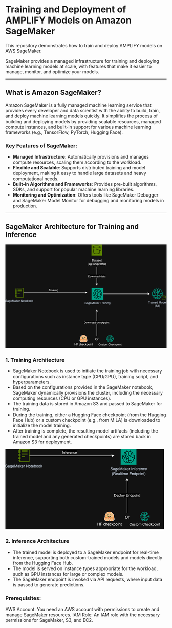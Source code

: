 # Training and Deployment of AMPLIFY Models on Amazon SageMaker

This repository demonstrates how to train and deploy AMPLIFY models on AWS SageMaker.

SageMaker provides a managed infrastructure for training and deploying machine learning models at scale, with features that make it easier to manage, monitor, and optimize your models.

---

## What is Amazon SageMaker?

Amazon SageMaker is a fully managed machine learning service that provides every developer and data scientist with the ability to build, train, and deploy machine learning models quickly. It simplifies the process of building and deploying models by providing scalable resources, managed compute instances, and built-in support for various machine learning frameworks (e.g., TensorFlow, PyTorch, Hugging Face).

### Key Features of SageMaker:

- **Managed Infrastructure**: Automatically provisions and manages compute resources, scaling them according to the workload.
- **Flexible and Scalable**: Supports distributed training and model deployment, making it easy to handle large datasets and heavy computational needs.
- **Built-in Algorithms and Frameworks**: Provides pre-built algorithms, SDKs, and support for popular machine learning libraries.
- **Monitoring and Optimization**: Offers tools like SageMaker Debugger and SageMaker Model Monitor for debugging and monitoring models in production.

---

## SageMaker Architecture for Training and Inference

![alt text](./img/training.png)


### 1. **Training Architecture**
- SageMaker Notebook is used to initiate the training job with necessary configurations such as instance type (CPU/GPU), training script, and hyperparameters.
- Based on the configurations provided in the SageMaker notebook, SageMaker dynamically provisions the cluster, including the necessary computing resources (CPU or GPU instances).
- The training data is stored in Amazon S3 and passed to SageMaker for training. 
- During the training, either a Hugging Face checkpoint (from the Hugging Face Hub) or a custom checkpoint (e.g., from MILA) is downloaded to initialize the model training.
- After training is complete, the resulting model artifacts (including the trained model and any generated checkpoints) are stored back in Amazon S3 for deployment.

![alt text](./img/Inference.png)


### 2. **Inference Architecture**
- The trained model is deployed to a SageMaker endpoint for real-time inference, supporting both custom-trained models and models directly from the Hugging Face Hub.
- The model is served on instance types appropriate for the workload, such as GPU instances for large or complex models.
- The SageMaker endpoint is invoked via API requests, where input data is passed to generate predictions.


### Prerequisites:
AWS Account: You need an AWS account with permissions to create and manage SageMaker resources.
IAM Role: An IAM role with the necessary permissions for SageMaker, S3, and EC2.

